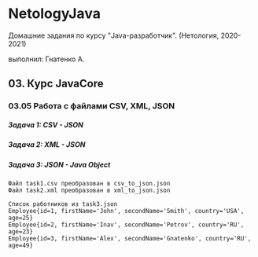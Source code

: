 # NetologyJava

Домашние задания по курсу "Java-разработчик". (Нетология, 2020-2021)

выполнил: Гнатенко А.

## 03. Курс JavaCore
### 03.05 Работа с файлами CSV, XML, JSON

##### Задача 1: CSV - JSON
##### Задача 2: XML - JSON
##### Задача 3: JSON - Java Object


##### 
~~~text
Файл task1.csv преобразован в csv_to_json.json
Файл task2.xml преобразован в xml_to_json.json

Список работников из task3.json
Employee{id=1, firstName='John', secondName='Smith', country='USA', age=25}
Employee{id=2, firstName='Inav', secondName='Petrov', country='RU', age=23}
Employee{id=3, firstName='Alex', secondName='Gnatenko', country='RU', age=49}

~~~